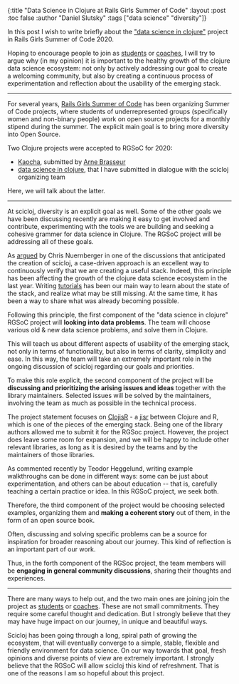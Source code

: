 {:title "Data Science in Clojure at Rails Girls Summer of Code"
 :layout :post
 :toc false
 :author "Daniel Slutsky"
 :tags  ["data science" "diversity"]}

In this post I wish to write briefly about the ["data science in clojure"](https://teams.railsgirlssummerofcode.org/projects/369-data-science-in-clojure) project in Rails Girls Summer of Code 2020.

Hoping to encourage people to join as [students](https://railsgirlssummerofcode.org/students/application/) or [coaches](https://railsgirlssummerofcode.org/guide/coaching/), I will try to argue why (in my opinion) it is important to the healthy growth of the clojure data science ecosystem: not only by actively addressing our goal to create a welcoming community, but also by creating a continuous process of experimentation and reflection about the usability of the emerging stack.

----

For several years, [Rails Girls Summer of Code](https://railsgirlssummerofcode.org/) has been organizing Summer of Code projects, where students of underrepresented groups (specifically women and non-binary people) work on open source projects for a monthly stipend during the summer. The explicit main goal is to bring more diversity into Open Source.

Two Clojure projects were accepted to RGSoC for 2020:
* [Kaocha](https://teams.railsgirlssummerofcode.org/projects/318-kaocha), submitted by [Arne Brasseur](https://github.com/plexus)
* [data science in clojure](https://teams.railsgirlssummerofcode.org/projects/369-data-science-in-clojure), that I have submitted in dialogue with the scicloj organizing team

Here, we will talk about the latter.

----

At scicloj, diversity is an explicit goal as well. Some of the other goals we have been discussing recently are making it easy to get involved and contribute, experimenting with the tools we are building and seeking a cohesive grammer for data science in Clojure. The RGSoC project will be addressing all of these goals.

As [argued](https://clojureverse.org/t/online-meeting-clojure-data-science/3503/17) by Chris Nuernberger in one of the discussions that anticipated the creation of scicloj, a case-driven approach is an excellent way to continuously verify that we are creating a useful stack. Indeed, this principle has been affecting the growth of the clojure data science ecosystem in the last year. Writing [tutorials](https://scicloj.github.io/pages/reading/#tutorials) has been our main way to learn about the state of the stack, and realize what may be still missing. At the same time, it has been a way to share what was already becoming possible.

Following this principle, the first component of the "data science in clojure" RGSoC project will **looking into data problems**. The team will choose various old & new data science problems, and solve them in Clojure. 

This will teach us about different aspects of usability of the emerging stack, not only in terms of functionality, but also in terms of clarity, simplicity and ease. In this way, the team will take an extremely important role in the ongoing discussion of scicloj regarding our goals and priorities.

To make this role explicit, the second component of the project will be **discussing and prioritizing the arising issues and ideas** together with the library maintainers. Selected issues will be solved by the maintainers, involving the team as much as possible in the technical process.


The project statement focuses on [ClojisR](https://github.com/scicloj/clojisr) - a [jisr](https://en.wiktionary.org/wiki/جسر) between Clojure and R, which is one of the pieces of the emerging stack. Being one of the library authors allowed me to submit it for the RGSoc project. However, the project does leave some room for expansion, and we will be happy to include other relevant libraries, as long as it is desired by the teams and by the maintainers of those libraries.

As commented recently by Teodor Heggelund, writing example walkthroughs can be done in different ways: some can be just about experimentation, and others can be about education -- that is, carefully teaching a certain practice or idea. In this RGSoC project, we seek both.

Therefore, the third component of the project would be choosing selected examples, organizing them and **making a coherent story** out of them, in the form of an open source book.

Often, discussing and solving specific problems can be a source for inspiration for broader reasoning about our journey. This kind of reflection is an important part of our work.

Thus, in the forth component of the RGSoc project, the team members will be **engaging in general community discussions**, sharing their thoughts and experiences.

----

There are many ways to help out, and the two main ones are joining join the project as [students](https://railsgirlssummerofcode.org/students/application/) or [coaches](https://railsgirlssummerofcode.org/guide/coaching/). These are not small commitments. They require some careful thought and dedication. But I strongly believe that they may have huge impact on our journey, in unique and beautiful ways.

Scicloj has been going through a long, spiral path of growing the ecosystem, that will eventually converge to a simple, stable, flexible and friendly environment for data science. On our way towards that goal, fresh opinions and diverse points of view are extremely important. I strongly believe that the RGSoC will allow scicloj this kind of refreshment. That is one of the reasons I am so hopeful about this project.


